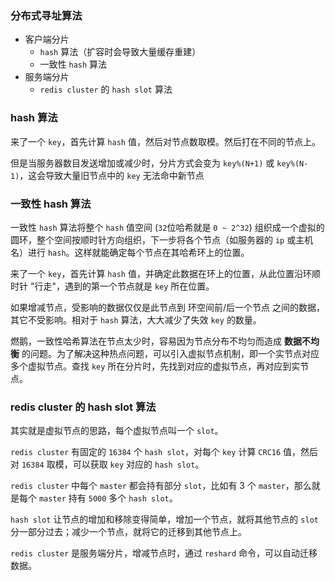 ### **分布式寻址算法**

- 客户端分片
  - `hash` 算法（扩容时会导致大量缓存重建）
  - 一致性 `hash` 算法
- 服务端分片
  - `redis cluster` 的 `hash slot` 算法





### hash 算法

来了一个 `key`，首先计算 `hash` 值，然后对节点数取模。然后打在不同的节点上。

但是当服务器数目发送增加或减少时，分片方式会变为 `key%(N+1)` 或 `key%(N-1)`，这会导致大量旧节点中的 `key` 无法命中新节点





### 一致性 hash 算法

一致性 `hash` 算法将整个 `hash` 值空间 (`32`位哈希就是 `0 ~ 2^32`) 组织成一个虚拟的圆环，整个空间按顺时针方向组织，下一步将各个节点（如服务器的 `ip` 或主机名）进行 `hash`。这样就能确定每个节点在其哈希环上的位置。

来了一个 `key`，首先计算 `hash` 值，并确定此数据在环上的位置，从此位置沿环顺时针 "行走"，遇到的第一个节点就是 `key` 所在位置。

如果增减节点，受影响的数据仅仅是此节点到 环空间前/后一个节点 之间的数据，其它不受影响。相对于 `hash` 算法，大大减少了失效 `key` 的数量。



燃鹅，一致性哈希算法在节点太少时，容易因为节点分布不均匀而造成 **数据不均衡** 的问题。为了解决这种热点问题，可以引入虚拟节点机制，即一个实节点对应多个虚拟节点。查找 `key` 所在分片时，先找到对应的虚拟节点，再对应到实节点。





### redis cluster 的 hash slot 算法

其实就是虚拟节点的思路，每个虚拟节点叫一个 `slot`。

`redis cluster` 有固定的 `16384` 个 `hash slot`，对每个 `key` 计算 `CRC16` 值，然后对 `16384` 取模，可以获取 `key` 对应的 `hash slot`。

`redis cluster` 中每个 `master` 都会持有部分 `slot`，比如有 3 个 `master`，那么就是每个 `master` 持有 `5000` 多个 `hash slot`。

`hash slot` 让节点的增加和移除变得简单，增加一个节点，就将其他节点的 `slot` 分一部分过去；减少一个节点，就将它的迁移到其他节点上。

`redis cluster` 是服务端分片，增减节点时，通过 `reshard` 命令，可以自动迁移数据。

